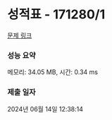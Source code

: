 # 성적표 - 171280/1 

[문제 링크](https://level.goorm.io/exam/171280/%EC%84%B1%EC%A0%81%ED%91%9C/quiz/1) 

### 성능 요약

메모리: 34.05 MB, 시간: 0.34 ms

### 제출 일자

2024년 06월 14일 12:38:14

